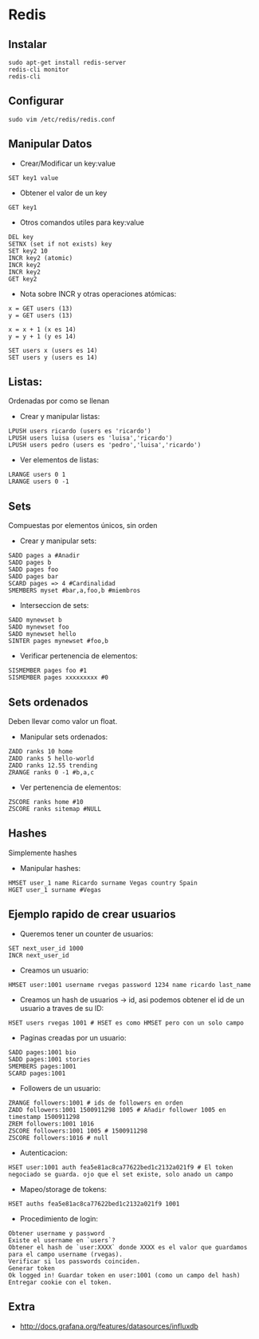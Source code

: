 # Redis

## Instalar

```
sudo apt-get install redis-server
redis-cli monitor
redis-cli
```

## Configurar
```
sudo vim /etc/redis/redis.conf
```

## Manipular Datos
- Crear/Modificar un key:value
```
SET key1 value
```

- Obtener el valor de un key
```
GET key1
```

- Otros comandos utiles para key:value
```
DEL key
SETNX (set if not exists) key
SET key2 10
INCR key2 (atomic)
INCR key2
INCR key2
GET key2
```

- Nota sobre INCR y otras operaciones atómicas:
```
x = GET users (13)
y = GET users (13)

x = x + 1 (x es 14)
y = y + 1 (y es 14)

SET users x (users es 14)
SET users y (users es 14)
```

## Listas:
Ordenadas por como se llenan
- Crear y manipular listas:
```
LPUSH users ricardo (users es 'ricardo')
LPUSH users luisa (users es 'luisa','ricardo')
LPUSH users pedro (users es 'pedro','luisa','ricardo')
```
- Ver elementos de listas:
```
LRANGE users 0 1
LRANGE users 0 -1
```

## Sets
Compuestas por elementos únicos, sin orden
- Crear y manipular sets:
```
SADD pages a #Anadir
SADD pages b
SADD pages foo
SADD pages bar
SCARD pages => 4 #Cardinalidad
SMEMBERS myset #bar,a,foo,b #miembros
```
- Interseccion de sets:
```
SADD mynewset b
SADD mynewset foo
SADD mynewset hello
SINTER pages mynewset #foo,b
```
- Verificar pertenencia de elementos:
```
SISMEMBER pages foo #1
SISMEMBER pages xxxxxxxxx #0
```

## Sets ordenados
Deben llevar como valor un float.
- Manipular sets ordenados:
```
ZADD ranks 10 home
ZADD ranks 5 hello-world
ZADD ranks 12.55 trending
ZRANGE ranks 0 -1 #b,a,c
```
- Ver pertenencia de elementos:
```
ZSCORE ranks home #10
ZSCORE ranks sitemap #NULL
```

## Hashes
Simplemente hashes
- Manipular hashes:
```
HMSET user_1 name Ricardo surname Vegas country Spain
HGET user_1 surname #Vegas
```

## Ejemplo rapido de crear usuarios
- Queremos tener un counter de usuarios:
```
SET next_user_id 1000
INCR next_user_id 
```
- Creamos un usuario:
```
HMSET user:1001 username rvegas password 1234 name ricardo last_name
```
- Creamos un hash de usuarios -> id, asi podemos obtener el id de un usuario a traves de su ID:
```
HSET users rvegas 1001 # HSET es como HMSET pero con un solo campo
```
- Paginas creadas por un usuario:
```
SADD pages:1001 bio
SADD pages:1001 stories
SMEMBERS pages:1001
SCARD pages:1001
```
- Followers de un usuario:
```
ZRANGE followers:1001 # ids de followers en orden
ZADD followers:1001 1500911298 1005 # Añadir follower 1005 en timestamp 1500911298
ZREM followers:1001 1016
ZSCORE followers:1001 1005 # 1500911298
ZSCORE followers:1016 # null
```
- Autenticacion:
```
HSET user:1001 auth fea5e81ac8ca77622bed1c2132a021f9 # El token negociado se guarda. ojo que el set existe, solo anado un campo
```
- Mapeo/storage de tokens:
```
HSET auths fea5e81ac8ca77622bed1c2132a021f9 1001
```
- Procedimiento de login:
```
Obtener username y password
Existe el username en `users`?
Obtener el hash de `user:XXXX` donde XXXX es el valor que guardamos para el campo username (rvegas).
Verificar si los passwords coinciden.
Generar token
Ok logged in! Guardar token en user:1001 (como un campo del hash)
Entregar cookie con el token.
```

## Extra
- http://docs.grafana.org/features/datasources/influxdb
